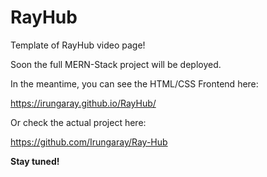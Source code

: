 # RayHub

Template of RayHub video page!

Soon the full MERN-Stack project will be deployed.

In the meantime, you can see the HTML/CSS Frontend here:

https://irungaray.github.io/RayHub/

Or check the actual project here:

https://github.com/Irungaray/Ray-Hub

**Stay tuned!**
